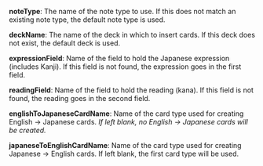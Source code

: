 **noteType**: The name of the note type to use. If this does not match an existing note type, the default note type is used.

**deckName**: The name of the deck in which to insert cards. If this deck does not exist, the default deck is used.

**expressionField**: Name of the field to hold the Japanese expression (includes Kanji). 
If this field is not found, the expression goes in the first field.

**readingField**: Name of the field to hold the reading (kana).
If this field is not found, the reading goes in the second field.

**englishToJapaneseCardName**: Name of the card type used for creating English -> Japanese cards.
_If left blank, no English -> Japanese cards will be created._

**japaneseToEnglishCardName**: Name of the card type used for creating Japanese -> English cards.
If left blank, the first card type will be used.
